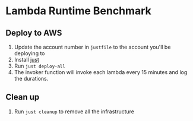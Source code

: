 # Lambda Runtime Benchmark

## Deploy to AWS
1. Update the account number in `justfile` to the account you'll be deploying to
1. Install [just](https://github.com/casey/just)
1. Run `just deploy-all`
1. The invoker function will invoke each lambda every 15 minutes and log the durations.


## Clean up
1. Run `just cleanup` to remove all the infrastructure
